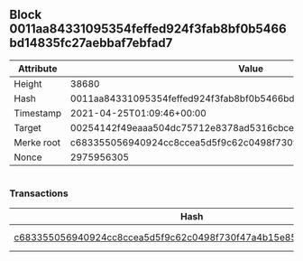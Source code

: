 ## Block 0011aa84331095354feffed924f3fab8bf0b5466bd14835fc27aebbaf7ebfad7

Attribute | Value
--- | ---
Height | 38680
Hash | 0011aa84331095354feffed924f3fab8bf0b5466bd14835fc27aebbaf7ebfad7
Timestamp | 2021-04-25T01:09:46+00:00
Target | 00254142f49eaaa504dc75712e8378ad5316cbcead634704b3734b6271167cc4
Merke root | c683355056940924cc8ccea5d5f9c62c0498f730f47a4b15e858b4999bbbca72
Nonce | 2975956305

```

```

### Transactions

Hash | Amount
--- | ---
[c683355056940924cc8ccea5d5f9c62c0498f730f47a4b15e858b4999bbbca72](c683355056940924cc8ccea5d5f9c62c0498f730f47a4b15e858b4999bbbca72.md) | 10.00000000 SKEPTI 
